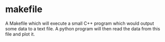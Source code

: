 # makefile
 A Makefile which will execute a small C++ program which would output some data to a text file. A python program will then read the data from this file and plot it.
